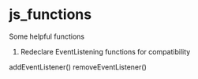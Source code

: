 # js_functions
Some helpful functions

1. Redeclare EventListening functions for compatibility

addEventListener()
removeEventListener()

<body onload='javascript:onLoad();'>
<script type="text/javascript">
function onLoad() {
  addEventListener("change", document.getElementById('elementId'), onElementIdChange);
}
